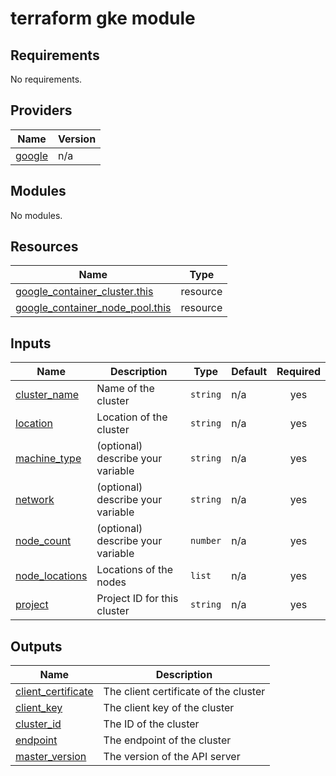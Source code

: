 # terraform gke module


<!-- BEGIN_TF_DOCS -->
## Requirements

No requirements.

## Providers

| Name | Version |
|------|---------|
| <a name="provider_google"></a> [google](#provider\_google) | n/a |

## Modules

No modules.

## Resources

| Name | Type |
|------|------|
| [google_container_cluster.this](https://registry.terraform.io/providers/hashicorp/google/latest/docs/resources/container_cluster) | resource |
| [google_container_node_pool.this](https://registry.terraform.io/providers/hashicorp/google/latest/docs/resources/container_node_pool) | resource |

## Inputs

| Name | Description | Type | Default | Required |
|------|-------------|------|---------|:--------:|
| <a name="input_cluster_name"></a> [cluster\_name](#input\_cluster\_name) | Name of the cluster | `string` | n/a | yes |
| <a name="input_location"></a> [location](#input\_location) | Location of the cluster | `string` | n/a | yes |
| <a name="input_machine_type"></a> [machine\_type](#input\_machine\_type) | (optional) describe your variable | `string` | n/a | yes |
| <a name="input_network"></a> [network](#input\_network) | (optional) describe your variable | `string` | n/a | yes |
| <a name="input_node_count"></a> [node\_count](#input\_node\_count) | (optional) describe your variable | `number` | n/a | yes |
| <a name="input_node_locations"></a> [node\_locations](#input\_node\_locations) | Locations of the nodes | `list` | n/a | yes |
| <a name="input_project"></a> [project](#input\_project) | Project ID for this cluster | `string` | n/a | yes |

## Outputs

| Name | Description |
|------|-------------|
| <a name="output_client_certificate"></a> [client\_certificate](#output\_client\_certificate) | The client certificate of the cluster |
| <a name="output_client_key"></a> [client\_key](#output\_client\_key) | The client key of the cluster |
| <a name="output_cluster_id"></a> [cluster\_id](#output\_cluster\_id) | The ID of the cluster |
| <a name="output_endpoint"></a> [endpoint](#output\_endpoint) | The endpoint of the cluster |
| <a name="output_master_version"></a> [master\_version](#output\_master\_version) | The version of the API server |
<!-- END_TF_DOCS -->
